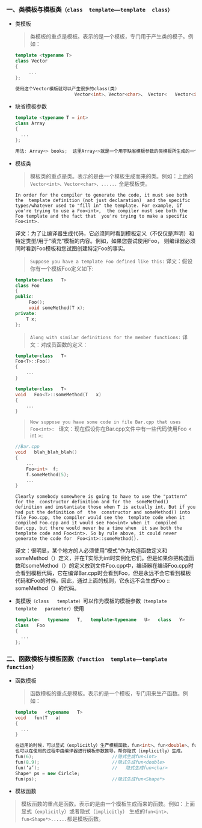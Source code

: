 ### 一、类模板与模板类`（class  template——template  class）`
* 类模板

     >类模板的重点是模板。表示的是一个模板，专门用于产生类的模子。例如：  

     ```cpp
     template <typename T>
     class Vector
     {
          ...
     };

     使用这个Vector模板就可以产生很多的class(类)
                           Vector<int>、Vector<char>、 Vector<   Vector<int>  >、Vector<Shape*>......
     ```

* 缺省模板参数
     ```cpp
     template <typename T = int>
     class Array
     {
       ...
     };

     用法: Array<> books;  这里Array<>就是一个用于缺省模板参数的类模板所生成的一个具体类。    
     ```
* 模板类

     >模板类的重点是类。表示的是由一个模板生成而来的类。例如：上面的`Vector<int>、Vector<char>、......` 全是模板类。

     `In order for the compiler to generate the code, it must see both the  template definition (not just declaration) 
     and the specific types/whatever used to "fill in" the template. For example, if you're trying to use a Foo<int>, 
     the compiler must see both the Foo template and the fact that  you're trying to make a specific Foo<int>.`

     译文：为了让编译器生成代码，它必须同时看到模板定义（不仅仅是声明）和特定类型/用于“填充”模板的内容。例如，如果您尝试使用Foo，
     则编译器必须同时看到Foo模板和您试图创建特定Foo的事实。

     >`Suppose you have a template Foo defined like this:`        译文：假设你有一个模板Foo定义如下:
     ```cpp
     template<class   T>
     class Foo 
     {
     public:
          Foo();
          void someMethod(T x);
     private:
         T x;
     };
     ```
     >`Along with similar definitions for the member functions:`   译文：对成员函数的定义：
     ```cpp
     template<class   T>
     Foo<T>::Foo()
     {
         ...
     }

     template<class   T>
     void   Foo<T>::someMethod(T   x)
     {
         ...
     }
     ```
     >`Now suppose you have some code in file Bar.cpp that uses Foo<int>: `
     译文：现在假设你在Bar.cpp文件中有一些代码使用Foo < int >:
     ```cpp
     //Bar.cpp  
     void   blah_blah_blah()  
     {  
         ...  
         Foo<int>  f;  
         f.someMethod(5);  
         ...  
     }

     ```
     `Clearly somebody somewhere is going to have to use the "pattern" for the  constructor definition and for the 
     someMethod() definition and instantiate those when T is actually int. But if you had put the definition of 
     the  constructor and someMethod() into file Foo.cpp, the compiler would see the  template code when it 
     compiled Foo.cpp and it would see Foo<int> when it  compiled Bar.cpp, but there would never be a time when 
     it saw both the  template code and Foo<int>. So by rule above, it could never generate the code for 
     Foo<int>::someMethod().`

     译文：很明显，某个地方的人必须使用“模式”作为构造函数定义和someMethod（）定义，并在T实际为int时实例化它们。但是如果你把构造函数和someMethod（）的定义放到文件Foo.cpp中，编译器在编译Foo.cpp时会看到模板代码，它在编译Bar.cpp时会看到Foo，但是永远不会它看到模板代码和Foo的时候。因此，通过上面的规则，它永远不会生成Foo :: someMethod（）的代码。

* 类模板`（class   template）`可以作为模板的模板参数`（template   template   parameter）`使用
     ```cpp
     template<   typename   T,   template<typename   U>   class   Y>  
     class   Foo  
     {  
       ...
     };  
     ```

### 二、函数模板与模板函数`（function  template——template   function）` 
* 函数模板

     >函数模板的重点是模板。表示的是一个模板，专门用来生产函数。例如：
     ```cpp
     template   <typename   T>  
     void   fun(T   a)  
     {  
       ...
     }

     在运用的时候，可以显式（explicitly）生产模板函数，fun<int>、fun<double>、fun<Shape*>......。  
     也可以在使用的过程中由编译器进行模板参数推导，帮你隐式（implicitly）生成。  
     fun(6);                             //隐式生成fun<int>  
     fun(8.9);                           //隐式生成fun<double>  
     fun(‘a’);                           //   隐式生成fun<char>  
     Shape* ps = new Cirlcle;  
     fun(ps);                            //隐式生成fun<Shape*>  
     ```
* 模板函数

>模板函数的重点是函数。表示的是由一个模板生成而来的函数。例如：上面显式（`explicitly`）或者隐式（`implicitly`）
生成的`fun<int>、fun<Shape*>......`都是模板函数。

